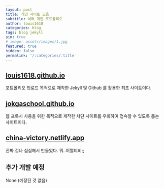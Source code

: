 ```yaml
---
layout: post
title: 개인 사이트 모음
subtitle: 여러 개인 포트폴리오
author: louis1618
categories: blog
tags: blog jekyll
pin: true
# image: assets/images/1.jpg
featured: true
hidden: false
permalink: '/:categories/:title'
---
```


## [louis1618.github.io](https://louis1618.github.io)

포트폴리오 업로드 목적으로 제작한 Jekyll 및 Github 를 활용한 최초 사이트이다.

## [jokgaschool.github.io](https://jokgaschool.github.io)

웹 프록시 사용을 위한 목적으로 제작한 차단 사이트를 우회하여 접속할 수 있도록 돕는 사이트이다.

## [china-victory.netlify.app](https://china-victory.netlify.app/)

진짜 겁나 심심해서 만들었다. 뭐..어쩔티비;;

## 추가 개발 예정

None (예정된 것 없음)
